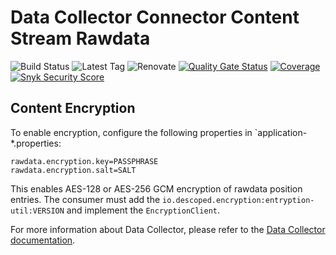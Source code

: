 # Data Collector Connector Content Stream Rawdata

![Build Status](https://img.shields.io/github/actions/workflow/status/descoped/data-collector-connector-content-stream-rawdata/coverage-and-sonar-analysis.yml)
![Latest Tag](https://img.shields.io/github/v/tag/descoped/data-collector-connector-content-stream-rawdata)
![Renovate](https://img.shields.io/badge/renovate-enabled-brightgreen.svg)
[![Quality Gate Status](https://sonarcloud.io/api/project_badges/measure?project=descoped_data-collector-connector-content-stream-rawdata&metric=alert_status)](https://sonarcloud.io/summary/new_code?id=descoped_data-collector-connector-content-stream-rawdata) [![Coverage](https://sonarcloud.io/api/project_badges/measure?project=descoped_data-collector-connector-content-stream-rawdata&metric=coverage)](https://sonarcloud.io/summary/new_code?id=descoped_data-collector-connector-content-stream-rawdata)
[![Snyk Security Score](https://snyk.io/test/github/descoped/data-collector-connector-content-stream-rawdata/badge.svg)](https://snyk.io/test/github/descoped/data-collector-connector-content-stream-rawdata)

## Content Encryption

To enable encryption, configure the following properties in `application-*.properties:

```
rawdata.encryption.key=PASSPHRASE
rawdata.encryption.salt=SALT
```

This enables AES-128 or AES-256 GCM encryption of rawdata position entries. The consumer must add the
`io.descoped.encryption:entryption-util:VERSION` and implement the `EncryptionClient`.

For more information about Data Collector, please refer to
the [Data Collector documentation](https://github.com/descoped/data-collector-project).
